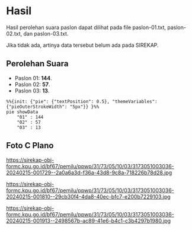 # Hasil

Hasil perolehan suara paslon dapat dilihat pada file paslon-01.txt, paslon-02.txt, dan paslon-03.txt.

Jika tidak ada, artinya data tersebut belum ada pada SIREKAP.

## Perolehan Suara

 * Paslon 01: **144**.
 * Paslon 02: **57**.
 * Paslon 03: **13**.

```mermaid
%%{init: {"pie": {"textPosition": 0.5}, "themeVariables": {"pieOuterStrokeWidth": "5px"}} }%%
pie showData
    "01" : 144
    "02" : 57
    "03" : 13
```
## Foto C Plano

https://sirekap-obj-formc.kpu.go.id/bf67/pemilu/ppwp/31/73/05/10/03/3173051003036-20240215-001729--2a0a6a3d-f36a-43d8-9c8a-718226b78d28.jpg

https://sirekap-obj-formc.kpu.go.id/bf67/pemilu/ppwp/31/73/05/10/03/3173051003036-20240215-001810--29cb30f4-4da8-40ec-bfc7-e200b7229103.jpg

https://sirekap-obj-formc.kpu.go.id/bf67/pemilu/ppwp/31/73/05/10/03/3173051003036-20240215-001913--2498567b-ac89-41e6-b4c1-c3b4297b1980.jpg
